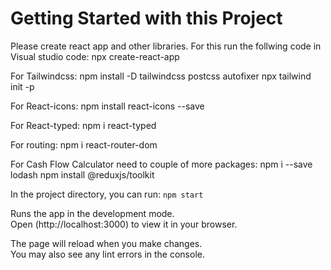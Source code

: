 # Getting Started with this Project

Please create react app and other libraries. For this run the follwing code in Visual studio code:
npx create-react-app

For Tailwindcss:
npm install -D tailwindcss postcss autofixer
npx tailwind init -p

For React-icons:
npm install react-icons --save

For React-typed:
npm i react-typed

For routing:
npm i react-router-dom

For Cash Flow Calculator need to couple of more packages:
npm i --save lodash
npm install @reduxjs/toolkit

In the project directory, you can run:
 `npm start`

Runs the app in the development mode.\
Open (http://localhost:3000) to view it in your browser.

The page will reload when you make changes.\
You may also see any lint errors in the console.